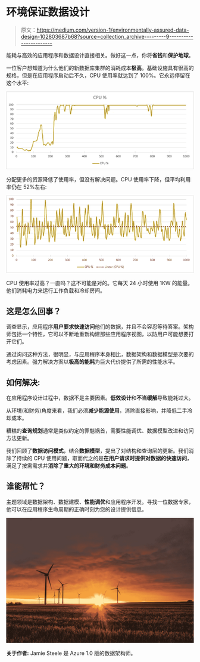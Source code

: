 # 环境保证数据设计

> 原文：<https://medium.com/version-1/environmentally-assured-data-design-102803687b68?source=collection_archive---------9----------------------->

能耗与高效的应用程序和数据设计直接相关。做好这一点，你将**省钱**和**保护地球**。

一位客户想知道为什么他们的新数据库集群的消耗成本**极高**。基础设施具有很高的规格，但是在应用程序启动后不久，CPU 使用率就达到了 100%。它永远停留在这个水平:

![](img/bb470afd83b6da0ac59e772fde2dcd84.png)

分配更多的资源降低了使用率，但没有解决问题。CPU 使用率下降，但平均利用率仍在 52%左右:

![](img/4ba423167f2aeefba0f471186cd5d5ae.png)

CPU 使用率过高？一直吗？这不可能是对的。它每天 24 小时使用 1KW 的能量。他们消耗电力来运行工作负载和冷却房间。

## 这是怎么回事？

调查显示，应用程序**用户要求快速访问**他们的数据，并且不会容忍等待答案。架构师包括一个特性，它可以不断地重新构建那些应用程序视图，以防用户可能想要打开它们。

通过询问这种方法，很明显，与应用程序本身相比，数据架构和数据模型是次要的考虑因素。强力解决方案以**极高的能耗**为巨大代价提供了所需的性能水平。

## 如何解决:

在应用程序设计过程中，数据不是主要因素。**低效设计**和**不当缓解**导致能耗过大。

从环境(和财务)角度来看，我们必须**减少能源使用**，消除直接影响，并降低二手冷却成本。

糟糕的**查询规划**通常是类似约定的罪魁祸首，需要性能调优、数据模型改进和访问方法更新。

我们回顾了**数据访问模式**，结合**数据模型**，提出了对结构和查询层的更新。我们消除了持续的 CPU 使用问题，取而代之的是**在用户请求时提供对数据的快速访问**，满足了按需需求并**消除了重大的环境和财务成本问题**。

## 谁能帮忙？

主题领域是数据架构、数据建模、**性能调优**和应用程序开发。寻找一位数据专家，他可以在应用程序生命周期的正确时刻为您的设计提供信息。

![](img/44e015354d06c156ffd7f3528718ad54.png)

**关于作者:** Jamie Steele 是 Azure 1.0 版的数据架构师。